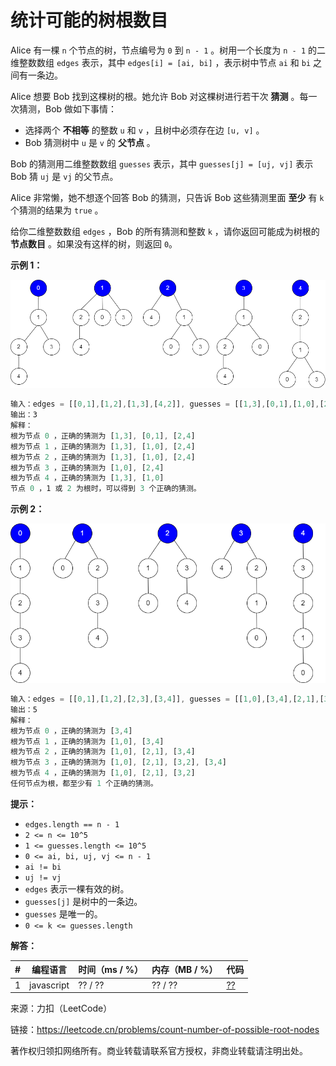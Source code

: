 # 统计可能的树根数目

Alice 有一棵 `n` 个节点的树，节点编号为 `0` 到 `n - 1` 。树用一个长度为 `n - 1` 的二维整数数组 `edges` 表示，其中 `edges[i] = [ai, bi]` ，表示树中节点 `ai` 和 `bi` 之间有一条边。

Alice 想要 Bob 找到这棵树的根。她允许 Bob 对这棵树进行若干次 **猜测** 。每一次猜测，Bob 做如下事情：

- 选择两个 **不相等** 的整数 `u` 和 `v` ，且树中必须存在边 `[u, v]` 。
- Bob 猜测树中 `u` 是 `v` 的 **父节点** 。

Bob 的猜测用二维整数数组 `guesses` 表示，其中 `guesses[j] = [uj, vj]` 表示 Bob 猜 `uj` 是 `vj` 的父节点。

Alice 非常懒，她不想逐个回答 Bob 的猜测，只告诉 Bob 这些猜测里面 **至少** 有 `k` 个猜测的结果为 `true` 。

给你二维整数数组 `edges` ，Bob 的所有猜测和整数 `k` ，请你返回可能成为树根的 **节点数目** 。如果没有这样的树，则返回 `0`。

**示例 1：**

![示例1](./eg1.png)

``` javascript
输入：edges = [[0,1],[1,2],[1,3],[4,2]], guesses = [[1,3],[0,1],[1,0],[2,4]], k = 3
输出：3
解释：
根为节点 0 ，正确的猜测为 [1,3], [0,1], [2,4]
根为节点 1 ，正确的猜测为 [1,3], [1,0], [2,4]
根为节点 2 ，正确的猜测为 [1,3], [1,0], [2,4]
根为节点 3 ，正确的猜测为 [1,0], [2,4]
根为节点 4 ，正确的猜测为 [1,3], [1,0]
节点 0 ，1 或 2 为根时，可以得到 3 个正确的猜测。
```

**示例 2：**

![示例2](./eg2.png)

``` javascript
输入：edges = [[0,1],[1,2],[2,3],[3,4]], guesses = [[1,0],[3,4],[2,1],[3,2]], k = 1
输出：5
解释：
根为节点 0 ，正确的猜测为 [3,4]
根为节点 1 ，正确的猜测为 [1,0], [3,4]
根为节点 2 ，正确的猜测为 [1,0], [2,1], [3,4]
根为节点 3 ，正确的猜测为 [1,0], [2,1], [3,2], [3,4]
根为节点 4 ，正确的猜测为 [1,0], [2,1], [3,2]
任何节点为根，都至少有 1 个正确的猜测。
```

**提示：**

- `edges.length == n - 1`
- `2 <= n <= 10^5`
- `1 <= guesses.length <= 10^5`
- `0 <= ai, bi, uj, vj <= n - 1`
- `ai != bi`
- `uj != vj`
- `edges` 表示一棵有效的树。
- `guesses[j]` 是树中的一条边。
- `guesses` 是唯一的。
- `0 <= k <= guesses.length`

**解答：**

**#**|**编程语言**|**时间（ms / %）**|**内存（MB / %）**|**代码**
--|--|--|--|--
1|javascript|?? / ??|?? / ??|[??](./javascript/ac_v1.js)

来源：力扣（LeetCode）

链接：https://leetcode.cn/problems/count-number-of-possible-root-nodes

著作权归领扣网络所有。商业转载请联系官方授权，非商业转载请注明出处。
